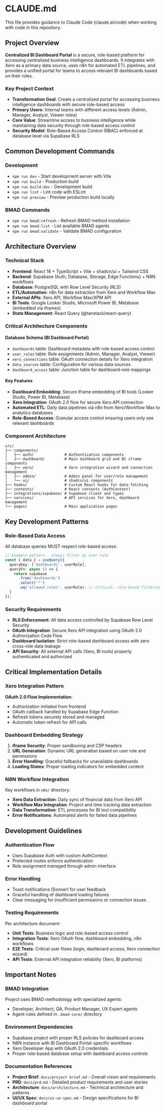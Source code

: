 # CLAUDE.md

This file provides guidance to Claude Code (claude.ai/code) when working with code in this repository.

## Project Overview

**Centralized BI Dashboard Portal** is a secure, role-based platform for accessing centralized business intelligence dashboards. It integrates with Xero as a primary data source, uses n8n for automated ETL pipelines, and provides a unified portal for teams to access relevant BI dashboards based on their roles.

### Key Project Context

- **Transformation Goal**: Create a centralized portal for accessing business intelligence dashboards with secure role-based access
- **Primary Users**: Internal teams with different access levels (Admin, Manager, Analyst, Viewer roles)
- **Core Value**: Streamline access to business intelligence while maintaining data security through role-based access control
- **Security Model**: Role-Based Access Control (RBAC) enforced at database level via Supabase RLS

## Common Development Commands

### Development
- `npm run dev` - Start development server with Vite
- `npm run build` - Production build
- `npm run build:dev` - Development build
- `npm run lint` - Lint code with ESLint
- `npm run preview` - Preview production build locally

### BMAD Commands

- `npm run bmad:refresh` - Refresh BMAD method installation
- `npm run bmad:list` - List available BMAD agents
- `npm run bmad:validate` - Validate BMAD configuration

## Architecture Overview

### Technical Stack

- **Frontend**: React 18 + TypeScript + Vite + shadcn/ui + Tailwind CSS
- **Backend**: Supabase (Auth, Database, Storage, Edge Functions) + N8N workflows  
- **Database**: PostgreSQL with Row Level Security (RLS)
- **ETL/Automation**: n8n for data extraction from Xero and Workflow Max
- **External APIs**: Xero API, Workflow Max/XPM API
- **BI Tools**: Google Looker Studio, Microsoft Power BI, Metabase (embedded via iframes)
- **State Management**: React Query (@tanstack/react-query)

### Critical Architecture Components

#### Database Schema (BI Dashboard Portal)

- `dashboards` table: Dashboard metadata with role-based access control
- `user_roles` table: Role assignments (Admin, Manager, Analyst, Viewer)
- `xero_connections` table: OAuth connection details for Xero integration
- `data_sources` table: Configuration for various data sources
- `dashboard_access` table: Junction table for dashboard-role mappings

#### Key Features

- **Dashboard Embedding**: Secure iframe embedding of BI tools (Looker Studio, Power BI, Metabase)
- **Xero Integration**: OAuth 2.0 flow for secure Xero API connection
- **Automated ETL**: Daily data pipelines via n8n from Xero/Workflow Max to analytics databases
- **Role-Based Access**: Granular access control ensuring users only see relevant dashboards

### Component Architecture

```text
src/
├── components/
│   ├── auth/              # Authentication components
│   ├── dashboard/         # Main dashboard grid and BI iframe components
│   ├── xero/              # Xero integration wizard and connection management
│   ├── admin/             # Admin panel for user/role management
│   └── ui/                # shadcn/ui components
├── hooks/                 # Custom React hooks for data fetching
├── contexts/              # React contexts (AuthContext)
├── integrations/supabase/ # Supabase client and types
├── services/              # API services for Xero, dashboard management
└── pages/                 # Main application pages
```

## Key Development Patterns

### Role-Based Data Access

All database queries MUST respect role-based access:

```typescript
// Example pattern - always filter by user role
const { data } = useQuery({
  queryKey: ['dashboards', userRole],
  queryFn: async () => {
    return supabase
      .from('dashboards')
      .select('*')
      .eq('allowed_roles', userRole); // Critical: role-based filtering
  }
});
```

### Security Requirements

- **RLS Enforcement**: All data access controlled by Supabase Row Level Security
- **OAuth Integration**: Secure Xero API integration using OAuth 2.0 Authorization Code Flow
- **Dashboard Isolation**: Strict role-based dashboard access with zero cross-role data leakage
- **API Security**: All external API calls (Xero, BI tools) properly authenticated and authorized

## Critical Implementation Details

### Xero Integration Pattern

**OAuth 2.0 Flow Implementation**:

- Authorization initiated from frontend
- OAuth callback handled by Supabase Edge Function
- Refresh tokens securely stored and managed
- Automatic token refresh for API calls

### Dashboard Embedding Strategy

1. **iframe Security**: Proper sandboxing and CSP headers
2. **URL Generation**: Dynamic URL generation based on user role and permissions
3. **Error Handling**: Graceful fallbacks for unavailable dashboards
4. **Loading States**: Proper loading indicators for embedded content

### N8N Workflow Integration

Key workflows in `n8n/` directory:

- **Xero Data Extraction**: Daily sync of financial data from Xero API
- **Workflow Max Integration**: Project and time tracking data extraction
- **Data Transformation**: ETL processes for BI tool compatibility
- **Error Notifications**: Automated alerts for failed data pipelines

## Development Guidelines

### Authentication Flow

- Uses Supabase Auth with custom AuthContext
- Protected routes enforce authentication
- Role assignment managed through admin interface

### Error Handling

- Toast notifications (Sonner) for user feedback
- Graceful handling of dashboard loading failures
- Clear messaging for insufficient permissions or connection issues

### Testing Requirements

Per architecture document:

- **Unit Tests**: Business logic and role-based access control
- **Integration Tests**: Xero OAuth flow, dashboard embedding, n8n workflows
- **E2E Tests**: Critical user flows (login, dashboard access, Xero connection wizard)
- **API Tests**: External API integration reliability (Xero, BI platforms)

## Important Notes

### BMAD Integration

Project uses BMAD methodology with specialized agents:

- Developer, Architect, QA, Product Manager, UX Expert agents
- Agent rules defined in `.bmad-core/` directory

### Environment Dependencies

- Supabase project with proper RLS policies for dashboard access
- N8N instance with BI Dashboard Portal-specific workflows
- Xero Developer App with OAuth 2.0 credentials
- Proper role-based database setup with dashboard access controls

### Documentation References

- **Project Brief**: `docs/project brief.md` - Overall vision and requirements
- **PRD**: `docs/prd.md` - Detailed product requirements and user stories
- **Architecture**: `docs/architecture.md` - Technical architecture and patterns
- **UI/UX Spec**: `docs/ui-ux-spec.md` - Design specifications for BI dashboard portal

